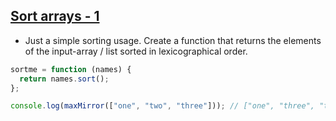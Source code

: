 ## [Sort arrays - 1](https://www.codewars.com/kata/51f41b98e8f176e70d0002a8/train/javascript)

- Just a simple sorting usage. Create a function that returns the elements of the input-array / list sorted in lexicographical order.

```js
sortme = function (names) {
  return names.sort();
};

console.log(maxMirror(["one", "two", "three"])); // ["one", "three", "two"]
```
